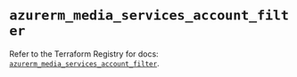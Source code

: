 # `azurerm_media_services_account_filter`

Refer to the Terraform Registry for docs: [`azurerm_media_services_account_filter`](https://registry.terraform.io/providers/hashicorp/azurerm/3.103.1/docs/resources/media_services_account_filter).
